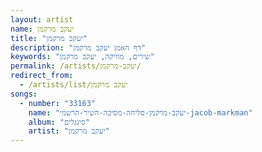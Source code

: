 ```yaml
---
layout: artist
name: יעקב מרקמן
title: "יעקב מרקמן"
description: "דף האמן יעקב מרקמן"
keywords: "שירים, מוזיקה, יעקב מרקמן"
permalink: /artists/יעקב-מרקמן/
redirect_from:
  - /artists/list/יעקב מרקמן
songs:
  - number: "33163"
    name: "יעקב-מרקמן-סליחה-מסיכה-השיר-הרשמי-jacob-markman"
    album: "סינגלים"
    artist: "יעקב מרקמן"
---
```

